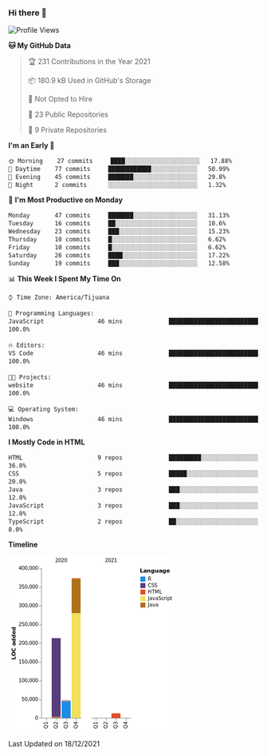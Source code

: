 ### Hi there 👋

<!--START_SECTION:waka-->
![Profile Views](http://img.shields.io/badge/Profile%20Views-0-blue)

**🐱 My GitHub Data** 

> 🏆 231 Contributions in the Year 2021
 > 
> 📦 180.9 kB Used in GitHub's Storage 
 > 
> 🚫 Not Opted to Hire
 > 
> 📜 23 Public Repositories 
 > 
> 🔑 9 Private Repositories  
 > 
**I'm an Early 🐤** 

```text
🌞 Morning    27 commits     ████░░░░░░░░░░░░░░░░░░░░░   17.88% 
🌆 Daytime    77 commits     ████████████░░░░░░░░░░░░░   50.99% 
🌃 Evening    45 commits     ███████░░░░░░░░░░░░░░░░░░   29.8% 
🌙 Night      2 commits      ░░░░░░░░░░░░░░░░░░░░░░░░░   1.32%

```
📅 **I'm Most Productive on Monday** 

```text
Monday       47 commits     ███████░░░░░░░░░░░░░░░░░░   31.13% 
Tuesday      16 commits     ██░░░░░░░░░░░░░░░░░░░░░░░   10.6% 
Wednesday    23 commits     ███░░░░░░░░░░░░░░░░░░░░░░   15.23% 
Thursday     10 commits     █░░░░░░░░░░░░░░░░░░░░░░░░   6.62% 
Friday       10 commits     █░░░░░░░░░░░░░░░░░░░░░░░░   6.62% 
Saturday     26 commits     ████░░░░░░░░░░░░░░░░░░░░░   17.22% 
Sunday       19 commits     ███░░░░░░░░░░░░░░░░░░░░░░   12.58%

```


📊 **This Week I Spent My Time On** 

```text
⌚︎ Time Zone: America/Tijuana

💬 Programming Languages: 
JavaScript               46 mins             █████████████████████████   100.0%

🔥 Editors: 
VS Code                  46 mins             █████████████████████████   100.0%

🐱‍💻 Projects: 
website                  46 mins             █████████████████████████   100.0%

💻 Operating System: 
Windows                  46 mins             █████████████████████████   100.0%

```

**I Mostly Code in HTML** 

```text
HTML                     9 repos             █████████░░░░░░░░░░░░░░░░   36.0% 
CSS                      5 repos             █████░░░░░░░░░░░░░░░░░░░░   20.0% 
Java                     3 repos             ███░░░░░░░░░░░░░░░░░░░░░░   12.0% 
JavaScript               3 repos             ███░░░░░░░░░░░░░░░░░░░░░░   12.0% 
TypeScript               2 repos             ██░░░░░░░░░░░░░░░░░░░░░░░   8.0%

```


**Timeline**

![Chart not found](https://raw.githubusercontent.com/Aarushi-Pandey/Aarushi-Pandey/main/charts/bar_graph.png) 


 Last Updated on 18/12/2021
<!--END_SECTION:waka-->
